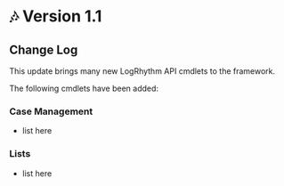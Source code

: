 <!-- markdownlint-disable MD024 -->
# :notes: Version 1.1

## Change Log

This update brings many new LogRhythm API cmdlets to the framework.

The following cmdlets have been added:

### Case Management

- list here

### Lists

- list here